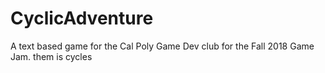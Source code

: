 # CyclicAdventure
A text based game for the Cal Poly Game Dev club for the Fall 2018 Game Jam. them is cycles
